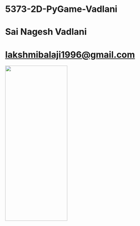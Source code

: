 # 5373-2D-PyGame-Vadlani


# Sai Nagesh Vadlani
# lakshmibalaji1996@gmail.com
<img src="https://user-images.githubusercontent.com/46715955/51297286-4b1e6880-19e5-11e9-9add-480ecc625d4d.jpeg" width="200" height="500"/>
